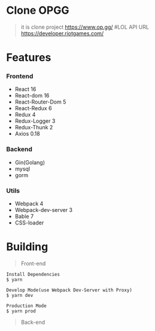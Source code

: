 # Clone OPGG
> it is clone project
https://www.op.gg/
#LOL API URL
> https://developer.riotgames.com/


# Features
### Frontend
- React 16
- React-dom 16
- React-Router-Dom 5
- React-Redux 6
- Redux 4
- Redux-Logger 3
- Redux-Thunk 2
- Axios 0.18

### Backend
- Gin(Golang)
- mysql
- gorm

### Utils
- Webpack 4
- Webpack-dev-server 3
- Bable 7
- CSS-loader

# Building
> Front-end

```
Install Dependencies
$ yarn

Develop Mode(use Webpack Dev-Server with Proxy)
$ yarn dev

Production Mode
$ yarn prod
```
> Back-end
